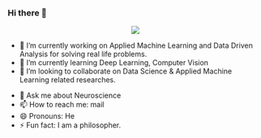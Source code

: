 ### Hi there 👋

<p align="center">
      <img src ="https://github-readme-stats.vercel.app/api?username=skinan&show_icons=true&count_private=true&theme=default&hide_border=false&include_all_commits=true">
</p>

<!-- skinan/skinan is a ✨ _special_ ✨ repository because its `README.md` (this file) appears on your GitHub profile.
Here are some ideas to get you started:
-->

- 🔭 I’m currently working on Applied Machine Learning and Data Driven Analysis for solving real life problems. 
- 🌱 I’m currently learning Deep Learning, Computer Vision
- 👯 I’m looking to collaborate on Data Science & Applied Machine Learning related researches.
<!-- - 🤔 I’m looking for help with --> 
- 💬 Ask me about Neuroscience
- 📫 How to reach me: mail
- 😄 Pronouns: He
- ⚡ Fun fact: I am a philosopher.

